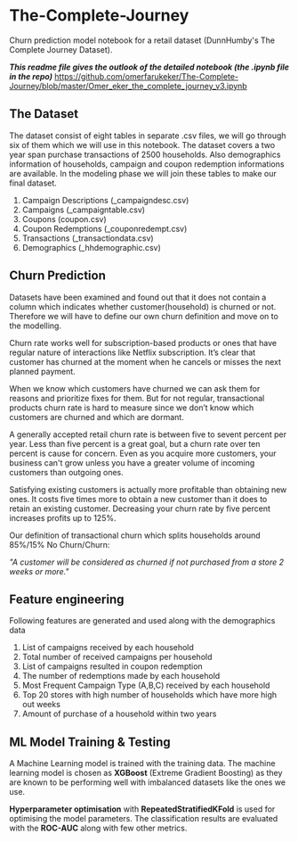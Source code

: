 # The-Complete-Journey

Churn prediction model notebook for a retail dataset (DunnHumby's The Complete Journey Dataset). 

_**This readme file gives the outlook of the detailed notebook (the .ipynb file in the repo)**_
https://github.com/omerfarukeker/The-Complete-Journey/blob/master/Omer_eker_the_complete_journey_v3.ipynb

## The Dataset

The dataset consist of eight tables in separate .csv files, we will go through six of them which we will use in this notebook. The dataset covers a two year span purchase transactions of 2500 households. Also demographics information of households, campaign and coupon redemption informations are available. In the modeling phase we will join these tables to make our final dataset.

1. Campaign Descriptions (_campaigndesc.csv)
2. Campaigns (_campaigntable.csv)
3. Coupons (coupon.csv)
4. Coupon Redemptions (_couponredempt.csv)
5. Transactions (_transactiondata.csv)
6. Demographics (_hhdemographic.csv)

## Churn Prediction

Datasets have been examined and found out that it does not contain a column which indicates whether customer(household) is churned or not. Therefore we will have to define our own churn definition and move on to the modelling.

Churn rate works well for subscription-based products or ones that have regular nature of interactions like Netflix subscription. It’s clear that customer has churned at the moment when he cancels or misses the next planned payment.

When we know which customers have churned we can ask them for reasons and prioritize fixes for them. But for not regular, transactional products churn rate is hard to measure since we don’t know which customers are churned and which are dormant.

A generally accepted retail churn rate is between five to sevent percent per year. Less than five percent is a great goal, but a churn rate over ten percent is cause for concern. Even as you acquire more customers, your business can't grow unless you have a greater volume of incoming customers than outgoing ones.

Satisfying existing customers is actually more profitable than obtaining new ones. It costs five times more to obtain a new customer than it does to retain an existing customer. Decreasing your churn rate by five percent increases profits up to 125%.

Our definition of transactional churn which splits households around 85%/15% No Churn/Churn:

_"A customer will be considered as churned if not purchased from a store 2 weeks or more."_

## Feature engineering

Following features are generated and used along with the demographics data

1. List of campaigns received by each household
2. Total number of received campaigns per household
3. List of campaigns resulted in coupon redemption
4. The number of redemptions made by each household
5. Most Frequent Campaign Type (A,B,C) received by each household
6. Top 20 stores with high number of households which have more high out weeks
7. Amount of purchase of a household within two years

## ML Model Training & Testing

A Machine Learning model is trained with the training data. The machine learning model is chosen as **XGBoost** (Extreme Gradient Boosting) as they are known to be performing well with imbalanced datasets like the ones we use.

**Hyperparameter optimisation** with **RepeatedStratifiedKFold** is used for optimising the model parameters. The classification results are evaluated with the **ROC-AUC** along with few other metrics.

